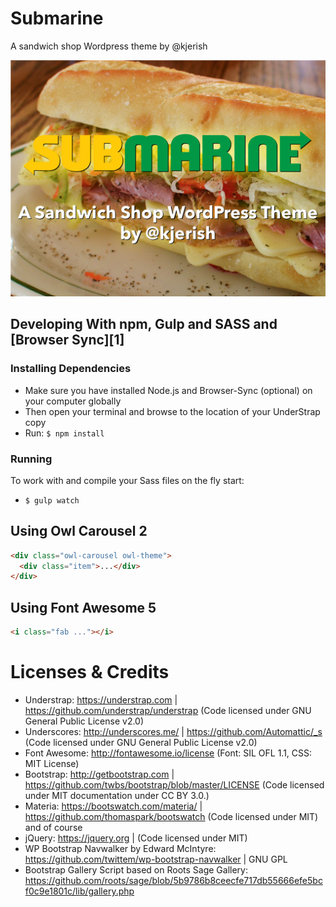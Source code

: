 # Submarine
A sandwich shop Wordpress theme by @kjerish

![Submarine:A sandwich shop Wordpress theme by @kjerish](screenshot.png?raw=true "Submarine: A sandwich shop Wordpress theme by @kjerish")

## Developing With npm, Gulp and SASS and [Browser Sync][1]

### Installing Dependencies
- Make sure you have installed Node.js and Browser-Sync (optional) on your computer globally
- Then open your terminal and browse to the location of your UnderStrap copy
- Run: `$ npm install`

### Running
To work with and compile your Sass files on the fly start:

- `$ gulp watch`

## Using Owl Carousel 2
```html
<div class="owl-carousel owl-theme">
  <div class="item">...</div>
</div>
```

## Using Font Awesome 5
```html
<i class="fab ..."></i>
```

Licenses & Credits
=
- Understrap: https://understrap.com | https://github.com/understrap/understrap (Code licensed under GNU General Public License v2.0)
- Underscores: http://underscores.me/ | https://github.com/Automattic/_s (Code licensed under GNU General Public License v2.0)
- Font Awesome: http://fontawesome.io/license (Font: SIL OFL 1.1, CSS: MIT License)
- Bootstrap: http://getbootstrap.com | https://github.com/twbs/bootstrap/blob/master/LICENSE (Code licensed under MIT documentation under CC BY 3.0.)
- Materia: https://bootswatch.com/materia/ | https://github.com/thomaspark/bootswatch (Code licensed under MIT)
and of course
- jQuery: https://jquery.org | (Code licensed under MIT)
- WP Bootstrap Navwalker by Edward McIntyre: https://github.com/twittem/wp-bootstrap-navwalker | GNU GPL
- Bootstrap Gallery Script based on Roots Sage Gallery: https://github.com/roots/sage/blob/5b9786b8ceecfe717db55666efe5bcf0c9e1801c/lib/gallery.php
